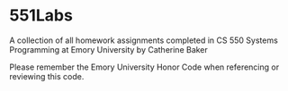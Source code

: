 # 551Labs
A collection of all homework assignments completed in CS 550 Systems Programming at Emory University by Catherine Baker

Please remember the Emory University Honor Code when referencing or reviewing this code.
